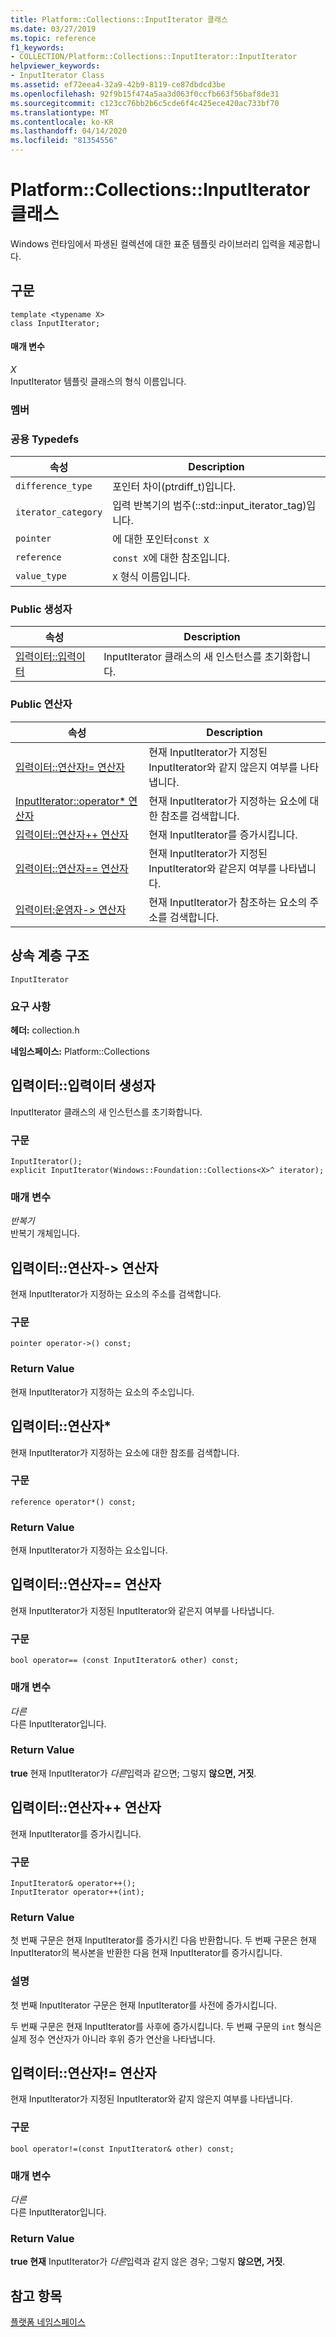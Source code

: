 ```yaml
---
title: Platform::Collections::InputIterator 클래스
ms.date: 03/27/2019
ms.topic: reference
f1_keywords:
- COLLECTION/Platform::Collections::InputIterator::InputIterator
helpviewer_keywords:
- InputIterator Class
ms.assetid: ef72eea4-32a9-42b9-8119-ce87dbdcd3be
ms.openlocfilehash: 92f9b15f474a5aa3d063f0ccfb663f56baf8de31
ms.sourcegitcommit: c123cc76bb2b6c5cde6f4c425ece420ac733bf70
ms.translationtype: MT
ms.contentlocale: ko-KR
ms.lasthandoff: 04/14/2020
ms.locfileid: "81354556"
---
```

# <a name="platformcollectionsinputiterator-class"></a>Platform::Collections::InputIterator 클래스

Windows 런타임에서 파생된 컬렉션에 대한 표준 템플릿 라이브러리 입력을 제공합니다.

## <a name="syntax"></a>구문

```
template <typename X>
class InputIterator;
```

#### <a name="parameters"></a>매개 변수

*Ⅹ*<br/>
InputIterator 템플릿 클래스의 형식 이름입니다.

### <a name="members"></a>멤버

### <a name="public-typedefs"></a>공용 Typedefs

|속성|Description|
|----------|-----------------|
|`difference_type`|포인터 차이(ptrdiff_t)입니다.|
|`iterator_category`|입력 반복기의 범주(::std::input_iterator_tag)입니다.|
|`pointer`|에 대한 포인터`const X`|
|`reference`|`const X`에 대한 참조입니다.|
|`value_type`|`X` 형식 이름입니다.|

### <a name="public-constructors"></a>Public 생성자

|속성|Description|
|----------|-----------------|
|[입력이터::입력이터](#ctor)|InputIterator 클래스의 새 인스턴스를 초기화합니다.|

### <a name="public-operators"></a>Public 연산자

|속성|Description|
|----------|-----------------|
|[입력이터::연산자!= 연산자](#operator-inequality)|현재 InputIterator가 지정된 InputIterator와 같지 않은지 여부를 나타냅니다.|
|[InputIterator::operator* 연산자](#operator-dereference)|현재 InputIterator가 지정하는 요소에 대한 참조를 검색합니다.|
|[입력이터::연산자++ 연산자](#operator-increment)|현재 InputIterator를 증가시킵니다.|
|[입력이터::연산자== 연산자](#operator-equality)|현재 InputIterator가 지정된 InputIterator와 같은지 여부를 나타냅니다.|
|[입력이터:운영자-> 연산자](#operator-arrow)|현재 InputIterator가 참조하는 요소의 주소를 검색합니다.|

## <a name="inheritance-hierarchy"></a>상속 계층 구조

`InputIterator`

### <a name="requirements"></a>요구 사항

**헤더:** collection.h

**네임스페이스:** Platform::Collections

## <a name="inputiteratorinputiterator-constructor"></a><a name="ctor"></a>입력이터::입력이터 생성자

InputIterator 클래스의 새 인스턴스를 초기화합니다.

### <a name="syntax"></a>구문

```
InputIterator();
explicit InputIterator(Windows::Foundation::Collections<X>^ iterator);
```

### <a name="parameters"></a>매개 변수

*반복기*<br/>
반복기 개체입니다.

## <a name="inputiteratoroperator-gt-operator"></a><a name="operator-arrow"></a>입력이터::연산자-&gt; 연산자

현재 InputIterator가 지정하는 요소의 주소를 검색합니다.

### <a name="syntax"></a>구문

```
pointer operator->() const;
```

### <a name="return-value"></a>Return Value

현재 InputIterator가 지정하는 요소의 주소입니다.

## <a name="inputiteratoroperator-operator"></a><a name="operator-dereference"></a>입력이터::연산자\*

현재 InputIterator가 지정하는 요소에 대한 참조를 검색합니다.

### <a name="syntax"></a>구문

```
reference operator*() const;
```

### <a name="return-value"></a>Return Value

현재 InputIterator가 지정하는 요소입니다.

## <a name="inputiteratoroperator-operator"></a><a name="operator-equality"></a>입력이터::연산자== 연산자

현재 InputIterator가 지정된 InputIterator와 같은지 여부를 나타냅니다.

### <a name="syntax"></a>구문

```
bool operator== (const InputIterator& other) const;
```

### <a name="parameters"></a>매개 변수

*다른*<br/>
다른 InputIterator입니다.

### <a name="return-value"></a>Return Value

**true** 현재 InputIterator가 *다른*입력과 같으면; 그렇지 **않으면, 거짓**.

## <a name="inputiteratoroperator-operator"></a><a name="operator-increment"></a>입력이터::연산자++ 연산자

현재 InputIterator를 증가시킵니다.

### <a name="syntax"></a>구문

```
InputIterator& operator++();
InputIterator operator++(int);
```

### <a name="return-value"></a>Return Value

첫 번째 구문은 현재 InputIterator를 증가시킨 다음 반환합니다. 두 번째 구문은 현재 InputIterator의 복사본을 반환한 다음 현재 InputIterator를 증가시킵니다.

### <a name="remarks"></a>설명

첫 번째 InputIterator 구문은 현재 InputIterator를 사전에 증가시킵니다.

두 번째 구문은 현재 InputIterator를 사후에 증가시킵니다. 두 번째 구문의 `int` 형식은 실제 정수 연산자가 아니라 후위 증가 연산을 나타냅니다.

## <a name="inputiteratoroperator-operator"></a><a name="operator-inequality"></a>입력이터::연산자!= 연산자

현재 InputIterator가 지정된 InputIterator와 같지 않은지 여부를 나타냅니다.

### <a name="syntax"></a>구문

```
bool operator!=(const InputIterator& other) const;
```

### <a name="parameters"></a>매개 변수

*다른*<br/>
다른 InputIterator입니다.

### <a name="return-value"></a>Return Value

**true 현재** InputIterator가 *다른*입력과 같지 않은 경우; 그렇지 **않으면, 거짓**.

## <a name="see-also"></a>참고 항목

[플랫폼 네임스페이스](platform-namespace-c-cx.md)
